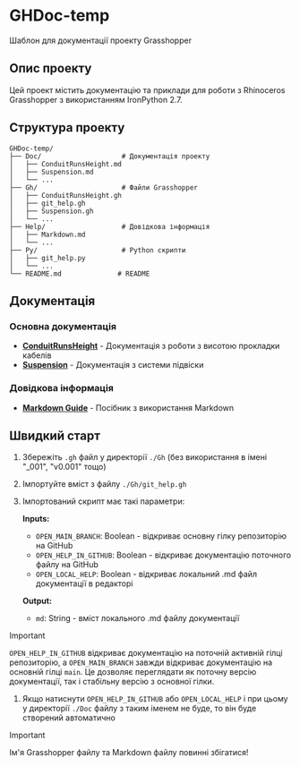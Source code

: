 # GHDoc-temp

Шаблон для документації проекту Grasshopper

## Опис проекту

Цей проект містить документацію та приклади для роботи з Rhinoceros Grasshopper з використанням IronPython 2.7.

## Структура проекту

```
GHDoc-temp/
├── Doc/                    # Документація проекту
│   ├── ConduitRunsHeight.md
│   ├── Suspension.md
│   └── ...
├── Gh/                     # Файли Grasshopper
│   ├── ConduitRunsHeight.gh
│   ├── git_help.gh
│   ├── Suspension.gh
│   └── ...
├── Help/                   # Довідкова інформація
│   ├── Markdown.md
│   └── ...
├── Py/                     # Python скрипти
│   ├── git_help.py
│   └── ...
└── README.md              # README
```

## Документація

### Основна документація

- [**ConduitRunsHeight**](./Doc/ConduitRunsHeight.md) - Документація з роботи з висотою прокладки кабелів
- [**Suspension**](./Doc/Suspension.md) - Документація з системи підвіски

### Довідкова інформація

- [**Markdown Guide**](./Help/Markdown.md) - Посібник з використання Markdown

## Швидкий старт

1. Збережіть `.gh` файл у директорії `./Gh` (без використання в імені "_001", "v0.001" тощо)
2. Імпортуйте вміст з файлу `./Gh/git_help.gh` 
3. Імпортований скрипт має такі параметри:
    
    **Inputs:**
    
    - `OPEN_MAIN_BRANCH`: Boolean - відкриває основну гілку репозиторію на GitHub
    - `OPEN_HELP_IN_GITHUB`: Boolean - відкриває документацію поточного файлу на GitHub
    - `OPEN_LOCAL_HELP`: Boolean - відкриває локальний .md файл документації в редакторі
    
    **Output:**
    
    - `md`: String - вміст локального .md файлу документації

> [!important] 
> `OPEN_HELP_IN_GITHUB` відкриває документацію на поточній активній гілці репозиторію, а `OPEN_MAIN_BRANCH` завжди відкриває документацію на основній гілці `main`. Це дозволяє переглядати як поточну версію документації, так і стабільну версію з основної гілки.

1. Якщо натиснути `OPEN_HELP_IN_GITHUB` або `OPEN_LOCAL_HELP` і при цьому у директорії `./Doc` файлу з таким іменем не буде, то він буде створений автоматично

> [!important] 
> Ім'я Grasshopper файлу та Markdown файлу повинні збігатися!
